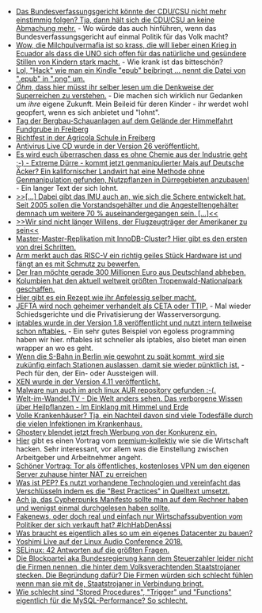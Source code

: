 * [Das Bundesverfassungsgericht könnte der CDU/CSU nicht mehr einstimmig folgen? Tja, dann hält sich die CDU/CSU an keine Abmachung mehr.](https://blog.fefe.de/?ts=a5bcb70f) - Wo würde das auch hinführen, wenn das Bundesverfassungsgericht auf einmal Politik für das Volk macht?
* [Wow, die Milchpulvermafia ist so krass, die will lieber einen Krieg in Ecuador als dass die UNO sich offen für das natürliche und gesündere Stillen von Kindern stark macht.](https://blog.fefe.de/?ts=a5bcb0de) - Wie krank ist das bitteschön?
* [Lol, "Hack" wie man ein Kindle "epub" beibringt ... nennt die Datei von ".epub" in ".png" um.](https://blog.fefe.de/?ts=a5bca9fd)
* [*Öhm*, dass hier müsst ihr selber lesen um die Denkweise der Superreichen zu verstehen.](https://blog.fefe.de/?ts=a5bcf866) - Die machen sich wirklich nur Gedanken um *ihre* eigene Zukunft. Mein Beileid für deren Kinder - ihr werdet wohl geopfert, wenn es sich anbietet und "lohnt".
* [Tag der Bergbau-Schauanlagen auf dem Gelände der Himmelfahrt Fundgrube in Freiberg](https://www.youtube.com/watch?v=v8APQy6z9_Q)
* [Richtfest in der Agricola Schule in Freiberg](https://www.youtube.com/watch?v=qa1lX7dfZKU)
* [Antivirus Live CD wurde in der Version 26 veröffentlicht.](https://www.pro-linux.de/news/1/26069/antivirus-live-cd-26-ver%C3%B6ffentlicht.html)
* [Es wird euch überraschen dass es ohne Chemie aus der Industrie geht ;-) - Extreme Dürre - kommt jetzt genmanipulierter Mais auf Deutsche Äcker? Ein kalifornischer Landwirt hat eine Methode ohne Genmanipulation gefunden, Nutzpflanzen in Dürregebieten anzubauen!](https://netzfrauen.org/2018/07/09/duerre/) - Ein langer Text der sich lohnt.
* [>>[...] Dabei gibt das IMU auch an, wie sich die Schere entwickelt hat. Seit 2005 sollen die Vorstandsgehälter und die Angestelltengehälter demnach um weitere 70 % auseinandergegangen sein. [...]<<](https://www.neopresse.com/finanzsystem/deutsche-wirklichkeit-vorstand-kassiert-gehaltsabstand-zu-mitarbeitern-immer-groesser/)
* [>>Wir sind nicht länger Willens, der Flugzeugträger der Amerikaner zu sein<<](https://weltnetz.tv/video/1537-wir-sind-nicht-laenger-willens-der-flugzeugtraeger-der-amerikaner-zu-sein)
* [Master-Master-Replikation mit InnoDB-Cluster? Hier gibt es den ersten von drei Schritten.](https://www.percona.com/blog/2018/07/09/innodb-cluster-in-a-nutshell-part-1/)
* [Arm merkt auch das RISC-V ein richtig geiles Stück Hardware ist und fängt an es mit Schmutz zu bewerfen.](https://blog.fefe.de/?ts=a5bda6b9)
* [Der Iran möchte gerade 300 Millionen Euro aus Deutschland abheben.](https://blog.fefe.de/?ts=a5bd7d25)
* [Kolumbien hat den aktuell weltweit größten Tropenwald-Nationalpark geschaffen.](http://www.sonnenseite.com/de/umwelt/kolumbien-schafft-weltgroessten-tropenwald-nationalpark.html)
* [Hier gibt es ein Rezept wie ihr Apfelessig selber macht.](https://www.smarticular.net/apfelessig-und-anderen-fruchtessig-ganz-einfach-selbst-herstellen/)
* [JEFTA wird noch geheimer verhandelt als CETA oder TTIP.](https://blog.fefe.de/?ts=a5ba60e0) - Mal wieder Schiedsgerichte und die Privatisierung der Wasserversorgung.
* [iptables wurde in der Version 1.8 veröffentlicht und nutzt intern teilweise schon nftables.](https://www.pro-linux.de/news/1/26076/iptables-18-mit-neuen-nftables-basierten-varianten.html) - Ein sehr gutes Beispiel von egoless programming haben wir hier. nftables ist schneller als iptables, also bietet man einen wrapper an wo es geht.
* [Wenn die S-Bahn in Berlin wie gewohnt zu spät kommt, wird sie zukünfig einfach Stationen auslassen, damit sie wieder pünktlich ist.](https://blog.fefe.de/?ts=a5ba6386) - Pech für den, der Ein- oder Aussteigen will.
* [XEN wurde in der Version 4.11 veröffentlicht.](https://www.phoronix.com/scan.php?page=news_item&px=Xen-4.11-Released)
* [Malware nun auch im arch linux AUR repository gefunden :-(.](https://lwn.net/Articles/759461)
* [Welt-im-Wandel.TV - Die Welt anders sehen. Das verborgene Wissen über Heilpflanzen - Im Einklang mit Himmel und Erde](https://www.welt-im-wandel.tv/video/das-verborgene-wissen-ueber-heilpflanzen-im-einklang-mit-himmel-und-erde/)
* [Volle Krankenhäuser? Tja, ein Nachteil davon sind viele Todesfälle durch die vielen Infektionen im Krankenhaus.](https://www.neopresse.com/gesellschaft/40-000-todesfaelle-in-krankenhaeusern-durch-infektionen/)
* [Ghostery blendet jetzt frech Werbung von der Konkurenz ein.](https://blog.fefe.de/?ts=a5ba01c3)
* [Hier](https://mirror.fvz.io/media.ccc.de/events/cosin/2018/h264-hd/cosin-107-deu-wirtschaft_hacken_hd.mp4) gibt es einen Vortrag vom [premium-kollektiv](http://www.premium-kollektiv.de) wie sie die Wirtschaft hacken. Sehr interessant, vor allem was die Einstellung zwischen Arbeitgeber und Arbeitnehmer angeht.
* [Schöner Vortrag: Tor als öffentliches, kostenloses VPN um den eigenen Server zuhause hinter NAT zu erreichen](http://noone.org/talks/tor/)
* [Was ist PEP? Es nutzt vorhandene Technologien und vereinfacht das Verschlüsseln indem es die "Best Practices" in Quelltext umsetzt.](https://mirror.fvz.io/media.ccc.de/events/cosin/2018/h264-hd/cosin-119-deu-Lasst_uns_Massenverschluesselung_ausrollen_hd.mp4)
* [Ach ja, das Cypherpunks Manifesto sollte man auf dem Rechner haben und wenigst einmal durchgelesen haben sollte.](https://duckduckgo.com/?q=cypherpunks+manifesto&ia=web)
* [Fakenews, oder doch real und einfach nur Wirtschafssubvention vom Politiker der sich verkauft hat? #IchHabDenAssi](https://tuxproject.de/blog/2018/07/assistolz/)
* [Was braucht es eigentlich alles so um ein eigenes Datacenter zu bauen?](https://mirror.fvz.io/media.ccc.de/events/cosin/2018/h264-hd/cosin-101-deu-Building_data_centers_for_fun_and_profit_hd.mp4)
* [Yoshimi Live auf der Linux Audio Conference 2018.](https://ftp.fau.de/cdn.media.ccc.de/events/lac/lac18/h264-hd/lac18-4-eng-Yoshimi_Live_hd.mp4)
* [SELinux: 42 Antworten auf die größten Fragen.](https://opensource.com/article/18/7/sysadmin-guide-selinux)
* [Die Blockpartei aka Bundesregierung kann dem Steuerzahler leider nicht die Firmen nennen, die hinter dem Volksverachtenden Staatstrojaner stecken. Die Begründung dafür? Die Firmen würden sich schlecht fühlen wenn man sie mit de, Staatstrojaner in Verbindung bringt.](https://blog.fefe.de/?ts=a5b9f43b)
* [Wie schlecht sind "Stored Procedures", "Trigger" und "Functions" eigentlich für die MySQL-Performance? So schlecht.](https://www.percona.com/blog/2018/07/12/why-mysql-stored-procedures-functions-triggers-bad-performance/)
